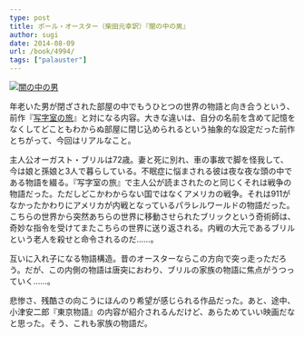 ```yaml
---
type: post
title: ポール・オースター（柴田元幸訳）『闇の中の男』
author: sugi
date: 2014-08-09
url: /book/4994/
tags: ["palauster"]
---
```

<a href="http://www.amazon.co.jp/exec/obidos/ASIN/4105217178/chezsugi-22/ref=nosim/" onclick="_gaq.push(['_trackEvent', 'outbound-article', 'http://www.amazon.co.jp/exec/obidos/ASIN/4105217178/chezsugi-22/ref=nosim/', '']);" name="amazletlink" target="_blank"><img src="http://i0.wp.com/ecx.images-amazon.com/images/I/419TgiK0jhL._SL160_.jpg?w=660" alt="闇の中の男" class="alignleft"  data-recalc-dims="1" /></a>

年老いた男が閉ざされた部屋の中でもうひとつの世界の物語と向き合うという、前作『<a href="http://asharpminor.com/book/4762/" onclick="_gaq.push(['_trackEvent', 'outbound-article', 'http://asharpminor.com/book/4762/', '写字室の旅']);" title="ポール・オースター（柴田元幸訳）『写字室の旅』" target="_blank">写字室の旅</a>』と対になる内容。大きな違いは、自分の名前を含めて記憶をなくしてどこともわからぬ部屋に閉じ込められるという抽象的な設定だった前作とちがって、今回はリアルなこと。

主人公オーガスト・ブリルは72歳。妻と死に別れ、車の事故で脚を怪我して、今は娘と孫娘と3人で暮らしている。不眠症に悩まされる彼は夜な夜な頭の中である物語を綴る。『写字室の旅』で主人公が読まされたのと同じくそれは戦争の物語だった。ただしどこかわからない国ではなくアメリカの戦争。それは911がなかったかわりにアメリカが内戦となっているパラレルワールドの物語だった。こちらの世界から突然あちらの世界に移動させられたブリックという奇術師は、奇妙な指令を受けてまたこちらの世界に送り返される。内戦の大元であるブリルという老人を殺せと命令されるのだ……。

互いに入れ子になる物語構造。昔のオースターならこの方向で突っ走っただろう。だが、この内側の物語は唐突におわり、ブリルの家族の物語に焦点がうつっていく……。

悲惨さ、残酷さの向こうにほんのり希望が感じられる作品だった。あと、途中、小津安二郎『東京物語』の内容が紹介されるんだけど、あらためていい映画だなと思った。そう、これも家族の物語だ。

